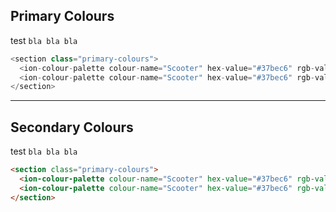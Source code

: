 ## Primary Colours ##
test `bla bla bla`
<section class="primary-colours">
  <ion-colour-palette colour-name="Scooter" hex-value="#37bec6" rgb-value="55,190,198" colour-variable="scooter"></ion-colour-palette>
  <ion-colour-palette colour-name="Scooter" hex-value="#37bec6" rgb-value="55,190,198" colour-variable="scooter"></ion-colour-palette>
</section>

```js
<section class="primary-colours">
  <ion-colour-palette colour-name="Scooter" hex-value="#37bec6" rgb-value="55,190,198" colour-variable="scooter"></ion-colour-palette>
  <ion-colour-palette colour-name="Scooter" hex-value="#37bec6" rgb-value="55,190,198" colour-variable="scooter"></ion-colour-palette>
</section>
```

---

## Secondary Colours ##
test `bla bla bla`
<section class="primary-colours">
  <ion-colour-palette colour-name="Scooter" hex-value="#37bec6" rgb-value="55,190,198" colour-variable="scooter"></ion-colour-palette>
  <ion-colour-palette colour-name="Scooter" hex-value="#37bec6" rgb-value="55,190,198" colour-variable="scooter"></ion-colour-palette>
</section>

```html
<section class="primary-colours">
  <ion-colour-palette colour-name="Scooter" hex-value="#37bec6" rgb-value="55,190,198" colour-variable="scooter"></ion-colour-palette>
  <ion-colour-palette colour-name="Scooter" hex-value="#37bec6" rgb-value="55,190,198" colour-variable="scooter"></ion-colour-palette>
</section>
```
